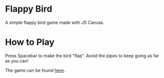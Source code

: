 # Flappy Bird
A simple flappy bird game made with JS Canvas.

# How to Play
Press Spacebar to make the bird "flap". Avoid the pipes to keep going as far as you can!

The game can be found [here](https://astarryknight.github.io/flappy_bird/).
